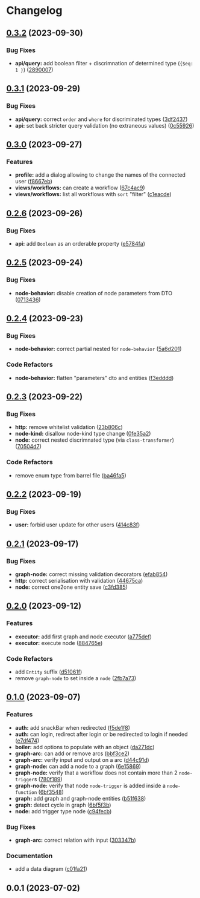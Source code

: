 # Changelog

## [0.3.2](https://github.com/HugoMendes98/graph-flow/compare/v0.3.1...v0.3.2) (2023-09-30)


### Bug Fixes

* **api/query:** add boolean filter + discrimnation of determined type (`{$eq: 1 }`) ([2890007](https://github.com/HugoMendes98/graph-flow/commit/2890007bac4ef28ea2f34598d658f2ed34ce4da8))

## [0.3.1](https://github.com/HugoMendes98/graph-flow/compare/v0.3.0...v0.3.1) (2023-09-29)


### Bug Fixes

* **api/query:** correct `order` and `where` for discriminated types ([3df2437](https://github.com/HugoMendes98/graph-flow/commit/3df2437de645addbee855dc5bced0522b5fb0b03))
* **api:** set back stricter query validation (no extraneous values) ([0c55926](https://github.com/HugoMendes98/graph-flow/commit/0c55926957be6fcf783e731287dc9b8a2c648544))

## [0.3.0](https://github.com/HugoMendes98/graph-flow/compare/v0.2.6...v0.3.0) (2023-09-27)


### Features

* **profile:** add a dialog allowing to change the names of the connected user ([f8667eb](https://github.com/HugoMendes98/graph-flow/commit/f8667ebacf2223beacb66d7519ae4207f4222c58))
* **views/workflows:** can create a workflow ([67c4ac9](https://github.com/HugoMendes98/graph-flow/commit/67c4ac9f9c996a011028c465cd85067ede2bf70f))
* **views/workflows:** list all workflows with `sort` "filter" ([c1eacde](https://github.com/HugoMendes98/graph-flow/commit/c1eacde38be3c16db71e5256d6c614a9e44bbe28))

## [0.2.6](https://github.com/HugoMendes98/graph-flow/compare/v0.2.5...v0.2.6) (2023-09-26)


### Bug Fixes

* **api:** add `Boolean` as an orderable property ([e5784fa](https://github.com/HugoMendes98/graph-flow/commit/e5784fabfe2ef7126cc17530a64b1ea6d4107d3e))

## [0.2.5](https://github.com/HugoMendes98/graph-flow/compare/v0.2.4...v0.2.5) (2023-09-24)


### Bug Fixes

* **node-behavior:** disable creation of node parameters from DTO ([0713436](https://github.com/HugoMendes98/graph-flow/commit/07134363acc526d84cde7cfe64a5cb4691f72d20))

## [0.2.4](https://github.com/HugoMendes98/graph-flow/compare/v0.2.3...v0.2.4) (2023-09-23)


### Bug Fixes

* **node-behavior:** correct partial nested for `node-behavior` ([5a6d201](https://github.com/HugoMendes98/graph-flow/commit/5a6d201ecd809982a2f454ebf5f2880b03d4df56))


### Code Refactors

* **node-behavior:** flatten "parameters" dto and entities ([f3edddd](https://github.com/HugoMendes98/graph-flow/commit/f3eddddd57d837b179faabf376a6eb556dec5ecf))

## [0.2.3](https://github.com/HugoMendes98/graph-flow/compare/v0.2.2...v0.2.3) (2023-09-22)


### Bug Fixes

* **http:** remove whitelist validation ([23b806c](https://github.com/HugoMendes98/graph-flow/commit/23b806c8d1b4d00368c0623770d5b9b53b618a66))
* **node-kind:** disallow node-kind type change ([0fe35a2](https://github.com/HugoMendes98/graph-flow/commit/0fe35a2a35ebae4dce270c2771136f6e21930ac0))
* **node:** correct nested discrimnated type (via `class-transformer`) ([70504d7](https://github.com/HugoMendes98/graph-flow/commit/70504d7c037d746df17e4c6839d09ec61a743926))


### Code Refactors

* remove enum type from barrel file ([ba46fa5](https://github.com/HugoMendes98/graph-flow/commit/ba46fa5f59ef6a0b9e27393ef79620ce3e11faaa))

## [0.2.2](https://github.com/HugoMendes98/graph-flow/compare/v0.2.1...v0.2.2) (2023-09-19)


### Bug Fixes

* **user:** forbid user update for other users ([414c83f](https://github.com/HugoMendes98/graph-flow/commit/414c83f5ef9753b23b62c5f945fe4832c46b0cae))

## [0.2.1](https://github.com/HugoMendes98/graph-flow/compare/v0.2.0...v0.2.1) (2023-09-17)


### Bug Fixes

* **graph-node:** correct missing validation decorators ([efab854](https://github.com/HugoMendes98/graph-flow/commit/efab8547c421ee72594a9ca569c89f2e3c0bc1e3))
* **http:** correct serialisation with validation ([44675ca](https://github.com/HugoMendes98/graph-flow/commit/44675cad604c88cdcff7ce4b141d0aca09384678))
* **node:** correct one2one entity save ([c3fd385](https://github.com/HugoMendes98/graph-flow/commit/c3fd385ec4f46c08d6f4724ba989f1167ece6d17))

## [0.2.0](https://github.com/HugoMendes98/graph-flow/compare/v0.1.0...v0.2.0) (2023-09-12)


### Features

* **executor:** add first graph and node executor ([a775def](https://github.com/HugoMendes98/graph-flow/commit/a775def56d2c5b0ecea65bbd93dddccc40b245ef))
* **executor:** execute node ([884765e](https://github.com/HugoMendes98/graph-flow/commit/884765e36d830e1a1da38349861f5f95bcd8f98a))


### Code Refactors

* add `Entity` suffix ([d51061f](https://github.com/HugoMendes98/graph-flow/commit/d51061f4280bbf94dcf0eb39029b378fe0d5aa81))
* remove `graph-node` to set inside a `node` ([2fb7a73](https://github.com/HugoMendes98/graph-flow/commit/2fb7a7329b640bca7b865357e81381e3aac8789c))

## [0.1.0](https://github.com/HugoMendes98/graph-flow/compare/v0.0.1...v0.1.0) (2023-09-07)


### Features

* **auth:** add snackBar when redirected ([f5de1f8](https://github.com/HugoMendes98/graph-flow/commit/f5de1f8190626f863ca082f8135832387ec9c384))
* **auth:** can login, redirect after login or be redirected to login if needed ([e7df474](https://github.com/HugoMendes98/graph-flow/commit/e7df47483bd963dc2c312a712debc158b22d74c8))
* **boiler:** add options to populate with an object ([da271dc](https://github.com/HugoMendes98/graph-flow/commit/da271dca819fe1c3c19165df0b2df12e97665079))
* **graph-arc:** can add or remove arcs ([bbf3ce2](https://github.com/HugoMendes98/graph-flow/commit/bbf3ce268f9414fd807908a06829fa3b97a1f0a7))
* **graph-arc:** verify input and output on a arc ([d44c91d](https://github.com/HugoMendes98/graph-flow/commit/d44c91d2192e6a15892100a4ce416279de19ab8d))
* **graph-node:** can add a node to a graph ([6e15869](https://github.com/HugoMendes98/graph-flow/commit/6e158692ef1d2e4d34468fbb740dddb34349d527))
* **graph-node:** verify that a workflow does not contain more than 2 `node-trigger`s ([780f189](https://github.com/HugoMendes98/graph-flow/commit/780f189f98b29e1688f2d908fdc53aaa04c3f66e))
* **graph-node:** verify that node `node-trigger` is added inside a `node-function` ([6bf3548](https://github.com/HugoMendes98/graph-flow/commit/6bf3548ac868898acac60687e16067e420286d0d))
* **graph:** add graph and graph-node entities ([b51f638](https://github.com/HugoMendes98/graph-flow/commit/b51f6387c52d044173d09b7e9be6168de2c32629))
* **graph:** detect cycle in graph ([6bf5f3b](https://github.com/HugoMendes98/graph-flow/commit/6bf5f3b6fab0d032e98b60954facc72399af55ea))
* **node:** add trigger type node ([c94fecb](https://github.com/HugoMendes98/graph-flow/commit/c94fecb3fa9be24ac0cf500d88df888afeec2647))


### Bug Fixes

* **graph-arc:** correct relation with input ([303347b](https://github.com/HugoMendes98/graph-flow/commit/303347bb31b13ff609ac50dce1569d9ce6e64a65))


### Documentation

* add a data diagram ([c01fa21](https://github.com/HugoMendes98/graph-flow/commit/c01fa219c4b737d8e9c6deb8ffea83eda6b0410b))

## 0.0.1 (2023-07-02)